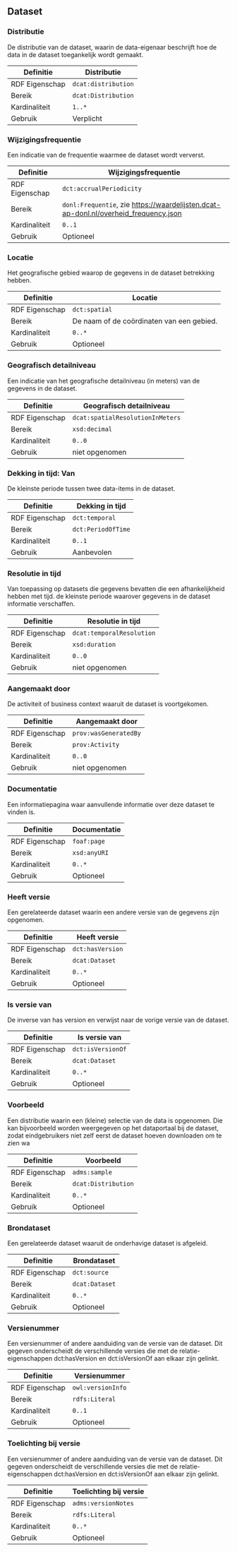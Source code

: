 
## Dataset

### Distributie

De distributie van de dataset, waarin de data-eigenaar beschrijft hoe de data in de dataset toegankelijk wordt gemaakt.

| Definitie       | Distributie        |
|-----------------|--------------------|
| RDF Eigenschap  | `dcat:distribution`|
| Bereik          | `dcat:Distribution`|
| Kardinaliteit   | `1..*`              |
| Gebruik         | Verplicht          |

### Wijzigingsfrequentie

Een indicatie van de frequentie waarmee de dataset wordt ververst.

| Definitie       | Wijzigingsfrequentie                                                                            |
|-----------------|-------------------------------------------------------------------------------------------------|
| RDF Eigenschap  | `dct:accrualPeriodicity`                                                                        |
| Bereik          | `donl:Frequentie`, zie https://waardelijsten.dcat-ap-donl.nl/overheid_frequency.json            |
| Kardinaliteit   | `0..1`                                                                                          |
| Gebruik         | Optioneel                                                                                       |


### Locatie

Het geografische gebied waarop de gegevens in de dataset betrekking hebben.

| Definitie       | Locatie                                    |
|-----------------|--------------------------------------------|
| RDF Eigenschap  | `dct:spatial`                              |
| Bereik          | De naam of de coördinaten van een gebied.  |
| Kardinaliteit   | `0..*`                                     |
| Gebruik         | Optioneel                                  |


### Geografisch detailniveau  

Een indicatie van het geografische detailniveau (in meters) van de gegevens in de dataset.

| Definitie       | Geografisch detailniveau        |
|-----------------|---------------------------------|
| RDF Eigenschap  | `dcat:spatialResolutionInMeters`|
| Bereik          | `xsd:decimal`                   |
| Kardinaliteit   | `0..0`                          |
| Gebruik         | niet opgenomen                  |

<div class="issue" data-number="13"></div>

### Dekking in tijd: Van

De kleinste periode tussen twee data-items in de dataset.

| Definitie       | Dekking in tijd         |
|-----------------|-------------------------|
| RDF Eigenschap  | `dct:temporal`          |
| Bereik          | `dct:PeriodOfTime`      |
| Kardinaliteit   | `0..1`                  |
| Gebruik         | Aanbevolen              |


### Resolutie in tijd

Van toepassing op datasets die gegevens bevatten die een afhankelijkheid hebben met tijd. de kleinste periode waarover gegevens in de dataset informatie verschaffen.

| Definitie       | Resolutie in tijd        |
|-----------------|--------------------------|
| RDF Eigenschap  | `dcat:temporalResolution`|
| Bereik          | `xsd:duration`           |
| Kardinaliteit   | `0..0`                   |
| Gebruik         | niet opgenomen           |

<div class="issue" data-number="13"></div>

### Aangemaakt door  

De activiteit of business context waaruit de dataset is voortgekomen.

| Definitie       | Aangemaakt door      |
|-----------------|----------------------|
| RDF Eigenschap  | `prov:wasGeneratedBy`|
| Bereik          | `prov:Activity`      |
| Kardinaliteit   | `0..0`               |
| Gebruik         | niet opgenomen       |

### Documentatie

Een informatiepagina waar aanvullende informatie over deze dataset te vinden is.

| Definitie       | Documentatie  |
|-----------------|---------------|
| RDF Eigenschap  | `foaf:page`   |
| Bereik          | `xsd:anyURI`  |
| Kardinaliteit   | `0..*`        |
| Gebruik         | Optioneel     |

### Heeft versie

Een gerelateerde dataset waarin een andere versie van de gegevens zijn opgenomen.

| Definitie       | Heeft versie    |
|-----------------|-----------------|
| RDF Eigenschap  | `dct:hasVersion`|
| Bereik          | `dcat:Dataset`  |
| Kardinaliteit   | `0..*`          |
| Gebruik         | Optioneel       |

### Is versie van

De inverse van has version en verwijst naar de vorige versie van de dataset.

| Definitie       | Is versie van    |
|-----------------|------------------|
| RDF Eigenschap  | `dct:isVersionOf`|
| Bereik          | `dcat:Dataset`   |
| Kardinaliteit   | `0..*`           |
| Gebruik         | Optioneel        |

### Voorbeeld

Een distributie waarin een (kleine) selectie van de data is opgenomen. Die kan bijvoorbeeld worden weergegeven op het dataportaal bij de dataset, zodat eindgebruikers niet zelf eerst de dataset hoeven downloaden om te zien wa

| Definitie       | Voorbeeld          |
|-----------------|--------------------|
| RDF Eigenschap  | `adms:sample`      |
| Bereik          | `dcat:Distribution`|
| Kardinaliteit   | `0..*`             |
| Gebruik         | Optioneel          |

### Brondataset

Een gerelateerde dataset waaruit de onderhavige dataset is afgeleid.

| Definitie       | Brondataset   |
|-----------------|---------------|
| RDF Eigenschap  | `dct:source`  |
| Bereik          | `dcat:Dataset`|
| Kardinaliteit   | `0..*`        |
| Gebruik         | Optioneel     |

### Versienummer

Een versienummer of andere aanduiding van de versie van de dataset. Dit gegeven onderscheidt de verschillende versies die met de relatie-eigenschappen dct:hasVersion en dct:isVersionOf aan elkaar zijn gelinkt.

| Definitie       | Versienummer     |
|-----------------|------------------|
| RDF Eigenschap  | `owl:versionInfo`|
| Bereik          | `rdfs:Literal`   |
| Kardinaliteit   | `0..1`           |
| Gebruik         | Optioneel        |

### Toelichting bij versie

Een versienummer of andere aanduiding van de versie van de dataset. Dit gegeven onderscheidt de verschillende versies die met de relatie-eigenschappen dct:hasVersion en dct:isVersionOf aan elkaar zijn gelinkt.

| Definitie       | Toelichting bij versie  |
|-----------------|-------------------------|
| RDF Eigenschap  | `adms:versionNotes`     |
| Bereik          | `rdfs:Literal`          |
| Kardinaliteit   | `0..*`                  |
| Gebruik         | Optioneel               |



